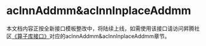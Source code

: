 # aclnnAddmm&aclnnInplaceAddmm

本文档内容正按全新接口模板整改中，将陆续上线，如需使用该接口请访问昇腾社区[《算子库接口》](https://hiascend.com/document/redirect/CannCommunityOplist)对应的aclnnAddmm&aclnnInplaceAddmm章节。 

